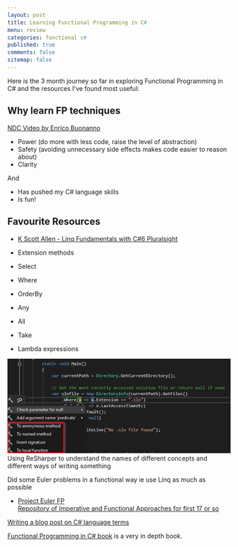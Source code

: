 ```yaml
---
layout: post
title: Learning Functional Programming in C# 
menu: review
categories: functional c# 
published: true 
comments: false
sitemap: false
---
```

Here is the 3 month journey so far in exploring Functional Programming in C# and the resources I've found most useful:

## Why learn FP techniques
[NDC Video by Enrico Buonanno](https://www.youtube.com/watch?v=wJq86IXkFdQ)  

- Power (do more with less code, raise the level of abstraction)
- Safety (avoiding unnecessary side effects makes code easier to reason about)
- Clarity 

And

- Has pushed my C# language skills 
- Is fun!

## Favourite Resources 

 - [K Scott Allen - Linq Fundamentals with C#6 Pluralsight](https://app.pluralsight.com/library/courses/linq-fundamentals-csharp-6/table-of-contents)

- Extension methods
- Select
- Where
- OrderBy
- Any
- All
- Take
- Lambda expressions

![ps](/assets/2019-01-11/1.png)
Using ReSharper to understand the names of different concepts and different ways of writing something


Did some Euler problems in a functional way ie use Linq as much as possible
- [Project Euler FP](/2018/09/20/Improve-Programming-using-Project-Euler)   
[Repository of Imperative and Functional Approaches for first 17 or so](https://davemateer.visualstudio.com/_git/Euler1)  


[Writing a blog post on C# language terms](/2018/12/07/Language-Terms)


[Functional Programming in C# book](https://www.manning.com/books/functional-programming-in-c-sharp) is a very in depth book.

